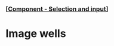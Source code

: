 ### [[Component - Selection and input](./human-interface-guidelines-markdown/Component/selection-and-input.md)]  
  
# **Image wells**  

